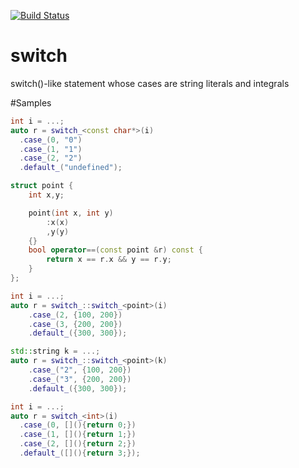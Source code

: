 [![Build Status](https://travis-ci.org/niXman/switch.svg?branch=master)](https://travis-ci.org/niXman/switch)

# switch
switch()-like statement whose cases are string literals and integrals

#Samples
```cpp
int i = ...;
auto r = switch_<const char*>(i)
  .case_(0, "0")
  .case_(1, "1")
  .case_(2, "2")
  .default_("undefined");
```

```cpp
struct point {
	int x,y;

	point(int x, int y)
		:x(x)
		,y(y)
	{}
	bool operator==(const point &r) const {
		return x == r.x && y == r.y;
	}
};

int i = ...;
auto r = switch_::switch_<point>(i)
	.case_(2, {100, 200})
	.case_(3, {200, 200})
	.default_({300, 300});
```

```cpp
std::string k = ...;
auto r = switch_::switch_<point>(k)
	.case_("2", {100, 200})
	.case_("3", {200, 200})
	.default_({300, 300});
```

```cpp
int i = ...;
auto r = switch_<int>(i)
  .case_(0, [](){return 0;})
  .case_(1, [](){return 1;})
  .case_(2, [](){return 2;})
  .default_([](){return 3;});

```
